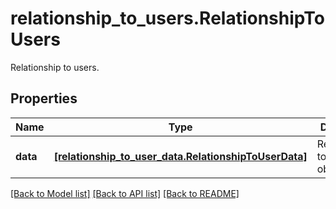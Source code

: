 # relationship_to_users.RelationshipToUsers

Relationship to users.
## Properties
Name | Type | Description | Notes
------------ | ------------- | ------------- | -------------
**data** | [**[relationship_to_user_data.RelationshipToUserData]**](RelationshipToUserData.md) | Relationships to user objects. | [optional] 

[[Back to Model list]](../README.md#documentation-for-models) [[Back to API list]](../README.md#documentation-for-api-endpoints) [[Back to README]](../README.md)


